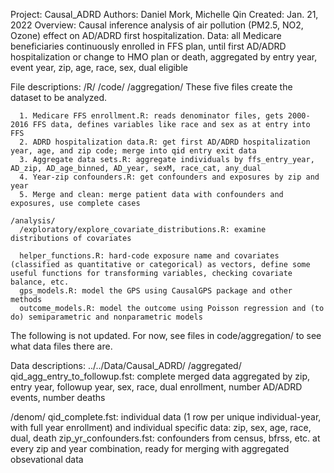 Project: Causal_ADRD
Authors: Daniel Mork, Michelle Qin
Created: Jan. 21, 2022
Overview: Causal inference analysis of air pollution (PM2.5, NO2, Ozone)
  effect on AD/ADRD first hospitalization.
Data: all Medicare beneficiaries continuously enrolled in FFS plan, until
  first AD/ADRD hospitalization or change to HMO plan or death, aggregated
  by entry year, event year, zip, age, race, sex, dual eligible

File descriptions:
/R/
  /code/
    /aggregation/
      These five files create the dataset to be analyzed.

      1. Medicare FFS enrollment.R: reads denominator files, gets 2000-2016 FFS data, defines variables like race and sex as at entry into FFS
      2. ADRD hospitalization data.R: get first AD/ADRD hospitalization year, age, and zip code; merge into qid entry exit data
      3. Aggregate data sets.R: aggregate individuals by ffs_entry_year, AD_zip, AD_age_binned, AD_year, sexM, race_cat, any_dual
      4. Year-zip confounders.R: get confounders and exposures by zip and year
      5. Merge and clean: merge patient data with confounders and exposures, use complete cases
    
    /analysis/
      /exploratory/explore_covariate_distributions.R: examine distributions of covariates

      helper_functions.R: hard-code exposure name and covariates (classified as quantitative or categorical) as vectors, define some useful functions for transforming variables, checking covariate balance, etc.
      gps_models.R: model the GPS using CausalGPS package and other methods
      outcome_models.R: model the outcome using Poisson regression and (to do) semiparametric and nonparametric models

    

The following is not updated. For now, see files in code/aggregation/ to see what data files there are.

Data descriptions:
../../Data/Causal_ADRD/
  /aggregated/
    qid_agg_entry_to_followup.fst: complete merged data aggregated by zip,
      entry year, followup year, sex, race, dual enrollment, number AD/ADRD
      events, number deaths

  /denom/
    qid_complete.fst: individual data (1 row per unique individual-year, with
      full year enrollment) and individual specific data: zip, sex, age, race, 
      dual, death
    zip_yr_confounders.fst: confounders from census, bfrss, etc. at every zip 
      and year combination, ready for merging with aggregated obsevational data

